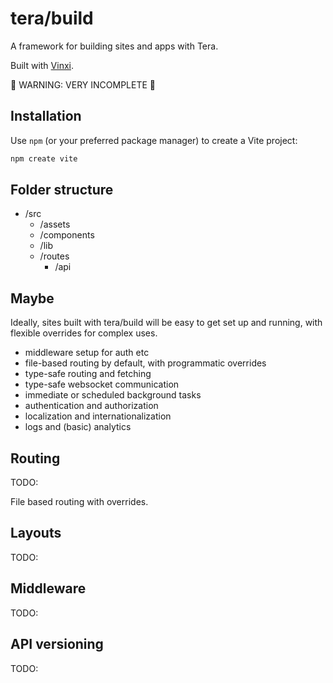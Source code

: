 # tera/build

A framework for building sites and apps with Tera.

Built with [Vinxi](https://github.com/nksaraf/vinxi).

🚧 WARNING: VERY INCOMPLETE 🚧

## Installation

Use `npm` (or your preferred package manager) to create a Vite project:

```bash
npm create vite
```

## Folder structure

- /src
  - /assets
  - /components
  - /lib
  - /routes
    - /api

## Maybe

Ideally, sites built with tera/build will be easy to get set up and running, with flexible overrides for complex uses.

- middleware setup for auth etc
- file-based routing by default, with programmatic overrides
- type-safe routing and fetching
- type-safe websocket communication
- immediate or scheduled background tasks
- authentication and authorization
- localization and internationalization
- logs and (basic) analytics

## Routing

TODO:

File based routing with overrides.

## Layouts

TODO:

## Middleware

TODO:

## API versioning

TODO:
